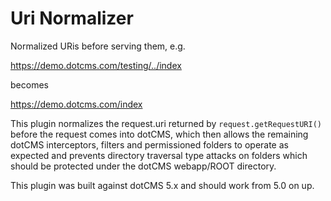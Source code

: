 # Uri Normalizer
Normalized URis before serving them, e.g.

https://demo.dotcms.com/testing/../index 

becomes

https://demo.dotcms.com/index 

This plugin normalizes the request.uri returned by `request.getRequestURI()` before the request comes into dotCMS, which then allows the remaining dotCMS interceptors, filters and permissioned folders to operate as expected and prevents directory traversal type attacks on folders which should be protected under the dotCMS webapp/ROOT directory.

This plugin was built against dotCMS 5.x and should work from 5.0 on up.
